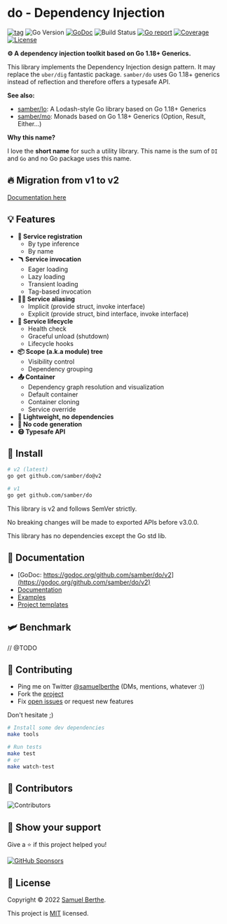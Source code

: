 
# do - Dependency Injection

[![tag](https://img.shields.io/github/tag/samber/do.svg)](https://github.com/samber/do/releases)
![Go Version](https://img.shields.io/badge/Go-%3E%3D%201.18-%23007d9c)
[![GoDoc](https://godoc.org/github.com/samber/do?status.svg)](https://pkg.go.dev/github.com/samber/do)
![Build Status](https://github.com/samber/do/actions/workflows/test.yml/badge.svg)
[![Go report](https://goreportcard.com/badge/github.com/samber/do)](https://goreportcard.com/report/github.com/samber/do)
[![Coverage](https://img.shields.io/codecov/c/github/samber/do)](https://codecov.io/gh/samber/do)
[![License](https://img.shields.io/github/license/samber/do)](./LICENSE)

**⚙️ A dependency injection toolkit based on Go 1.18+ Generics.**

This library implements the Dependency Injection design pattern. It may replace the `uber/dig` fantastic package. `samber/do` uses Go 1.18+ generics instead of reflection and therefore offers a typesafe API.

**See also:**

- [samber/lo](https://github.com/samber/lo): A Lodash-style Go library based on Go 1.18+ Generics
- [samber/mo](https://github.com/samber/mo): Monads based on Go 1.18+ Generics (Option, Result, Either...)

**Why this name?**

I love the **short name** for such a utility library. This name is the sum of `DI` and `Go` and no Go package uses this name.

## 🔥 Migration from v1 to v2

[Documentation here](https://do.samber.dev/docs/upgrading/from-v1-x-to-v2)

## 💡 Features

- **📒 Service registration**
  - By type inference
  - By name
- **🪃 Service invocation**
  - Eager loading
  - Lazy loading
  - Transient loading
  - Tag-based invocation
- **🧙‍♂️ Service aliasing**
  - Implicit (provide struct, invoke interface)
  - Explicit (provide struct, bind interface, invoke interface)
- **🔁 Service lifecycle**
  - Health check
  - Graceful unload (shutdown)
  - Lifecycle hooks
- **📦 Scope (a.k.a module) tree**
  - Visibility control
  - Dependency grouping
- **📤 Container**
  - Dependency graph resolution and visualization
  - Default container
  - Container cloning
  - Service override
- **🌈 Lightweight, no dependencies**
- **🔅 No code generation**
- **😷 Typesafe API**

## 🚀 Install

```sh
# v2 (latest)
go get github.com/samber/do@v2

# v1
go get github.com/samber/do
```

This library is v2 and follows SemVer strictly.

No breaking changes will be made to exported APIs before v3.0.0.

This library has no dependencies except the Go std lib.

## 🤠 Documentation

- [GoDoc: https://godoc.org/github.com/samber/do/v2](https://godoc.org/github.com/samber/do/v2)
- [Documentation](https://do.samber.dev/docs/getting-started)
- [Examples](https://github.com/samber/do/tree/master/examples)
- [Project templates](https://do.samber.dev/examples)

## 🛩 Benchmark

// @TODO

## 🤝 Contributing

- Ping me on Twitter [@samuelberthe](https://twitter.com/samuelberthe) (DMs, mentions, whatever :))
- Fork the [project](https://github.com/samber/do)
- Fix [open issues](https://github.com/samber/do/issues) or request new features

Don't hesitate ;)

```bash
# Install some dev dependencies
make tools

# Run tests
make test
# or
make watch-test
```

## 👤 Contributors

![Contributors](https://contrib.rocks/image?repo=samber/do)

## 💫 Show your support

Give a ⭐️ if this project helped you!

[![GitHub Sponsors](https://img.shields.io/github/sponsors/samber?style=for-the-badge)](https://github.com/sponsors/samber)

## 📝 License

Copyright © 2022 [Samuel Berthe](https://github.com/samber).

This project is [MIT](./LICENSE) licensed.
